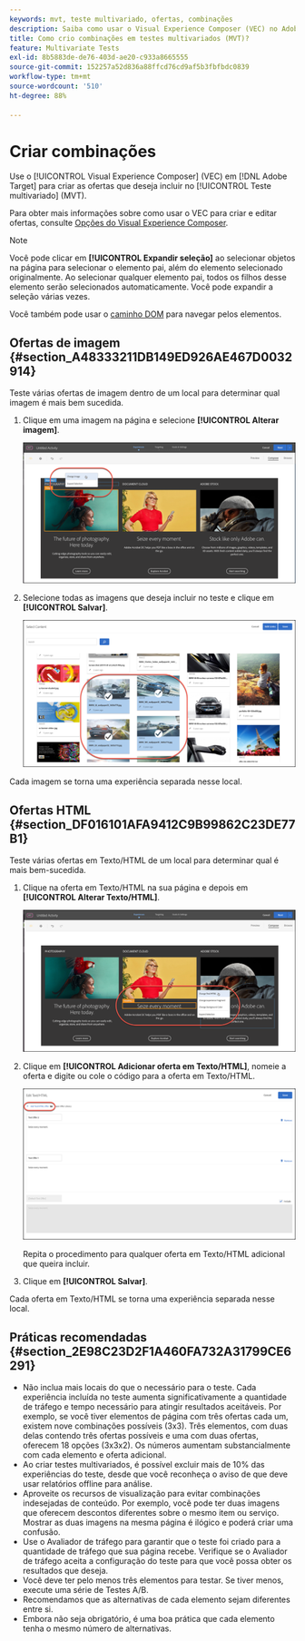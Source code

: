 ```yaml
---
keywords: mvt, teste multivariado, ofertas, combinações
description: Saiba como usar o Visual Experience Composer (VEC) no Adobe [!DNL Target] para criar as ofertas que deseja incluir no teste multivariado (MVT).
title: Como crio combinações em testes multivariados (MVT)?
feature: Multivariate Tests
exl-id: 8b5883de-de76-403d-ae20-c933a8665555
source-git-commit: 152257a52d836a88ffcd76cd9af5b3fbfbdc0839
workflow-type: tm+mt
source-wordcount: '510'
ht-degree: 88%

---
```


# Criar combinações

Use o [!UICONTROL Visual Experience Composer] (VEC) em [!DNL Adobe Target] para criar as ofertas que deseja incluir no [!UICONTROL Teste multivariado] (MVT).

Para obter mais informações sobre como usar o VEC para criar e editar ofertas, consulte [Opções do Visual Experience Composer](/help/main/c-experiences/c-visual-experience-composer/viztarget-options.md).

>[!NOTE]
>
>Você pode clicar em **[!UICONTROL Expandir seleção]** ao selecionar objetos na página para selecionar o elemento pai, além do elemento selecionado originalmente. Ao selecionar qualquer elemento pai, todos os filhos desse elemento serão selecionados automaticamente. Você pode expandir a seleção várias vezes.
>
>Você também pode usar o [caminho DOM](/help/main/c-experiences/c-visual-experience-composer/viztarget-options.md#dom-path) para navegar pelos elementos.

## Ofertas de imagem  {#section_A48333211DB149ED926AE467D0032914}

Teste várias ofertas de imagem dentro de um local para determinar qual imagem é mais bem sucedida.

1. Clique em uma imagem na página e selecione **[!UICONTROL Alterar imagem]**.

   ![Opção Alterar imagem](/help/main/c-activities/c-multivariate-testing/t-create-multivariate-test/assets/changeimage.png)

1. Selecione todas as imagens que deseja incluir no teste e clique em **[!UICONTROL Salvar]**.

   ![Caixa de diálogo Selecionar conteúdo usada para adicionar imagens](/help/main/c-activities/c-multivariate-testing/t-create-multivariate-test/assets/addimage.png)

Cada imagem se torna uma experiência separada nesse local.

## Ofertas HTML  {#section_DF016101AFA9412C9B99862C23DE77B1}

Teste várias ofertas em Texto/HTML de um local para determinar qual é mais bem-sucedida.

1. Clique na oferta em Texto/HTML na sua página e depois em **[!UICONTROL Alterar Texto/HTML]**.

   ![Alterar texto/HTML](/help/main/c-activities/c-multivariate-testing/t-create-multivariate-test/assets/changehtml.png)

1. Clique em **[!UICONTROL Adicionar oferta em Texto/HTML]**, nomeie a oferta e digite ou cole o código para a oferta em Texto/HTML.

   ![Editar ofertas](/help/main/c-activities/c-multivariate-testing/t-create-multivariate-test/assets/editoffers.png)

   Repita o procedimento para qualquer oferta em Texto/HTML adicional que queira incluir.

1. Clique em **[!UICONTROL Salvar]**.

Cada oferta em Texto/HTML se torna uma experiência separada nesse local.

## Práticas recomendadas {#section_2E98C23D2F1A460FA732A31799CE6291}

* Não inclua mais locais do que o necessário para o teste. Cada experiência incluída no teste aumenta significativamente a quantidade de tráfego e tempo necessário para atingir resultados aceitáveis. Por exemplo, se você tiver elementos de página com três ofertas cada um, existem nove combinações possíveis (3x3). Três elementos, com duas delas contendo três ofertas possíveis e uma com duas ofertas, oferecem 18 opções (3x3x2). Os números aumentam substancialmente com cada elemento e oferta adicional.
* Ao criar testes multivariados, é possível excluir mais de 10% das experiências do teste, desde que você reconheça o aviso de que deve usar relatórios offline para análise.
* Aproveite os recursos de visualização para evitar combinações indesejadas de conteúdo. Por exemplo, você pode ter duas imagens que oferecem descontos diferentes sobre o mesmo item ou serviço. Mostrar as duas imagens na mesma página é ilógico e poderá criar uma confusão.
* Use o Avaliador de tráfego para garantir que o teste foi criado para a quantidade de tráfego que sua página recebe. Verifique se o Avaliador de tráfego aceita a configuração do teste para que você possa obter os resultados que deseja.
* Você deve ter pelo menos três elementos para testar. Se tiver menos, execute uma série de  Testes A/B.
* Recomendamos que as alternativas de cada elemento sejam diferentes entre si.
* Embora não seja obrigatório, é uma boa prática que cada elemento tenha o mesmo número de alternativas.
